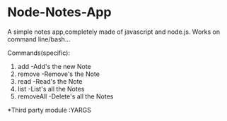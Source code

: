 # Node-Notes-App
A simple notes app,completely made of javascript and node.js.
Works on command line/bash...

Commands(specific):
1. add       -Add's the new Note
2. remove    -Remove's the Note 
3. read      -Read's the Note
4. list      -List's all the Notes
5. removeAll -Delete's all the Notes

*Third party module :YARGS
